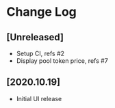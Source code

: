 # Change Log


## [Unreleased]

  - Setup CI, refs #2
  - Display pool token price, refs #7


## [2020.10.19]

  - Initial UI release
